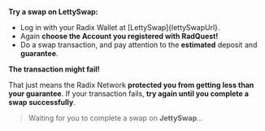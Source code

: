 **Try a swap on LettySwap:**

- Log in with your Radix Wallet at [LettySwap]{lettySwapUrl}.
- Again **choose the Account you registered with RadQuest!**
- Do a swap transaction, and pay attention to the **estimated** deposit and **guarantee**.

**The transaction might fail!**

That just means the Radix Network **protected you from getting less than your guarantee**. If your transaction fails, **try again until you complete a swap successfully**.

> Waiting for you to complete a swap on **JettySwap**…
